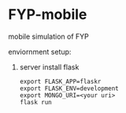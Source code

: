 # FYP-mobile

mobile simulation of FYP

enviornment setup:

1. server
   install flask
   ```cd server
   export FLASK_APP=flaskr
   export FLASK_ENV=development
   export MONGO_URI=<your uri>
   flask run
   ```
